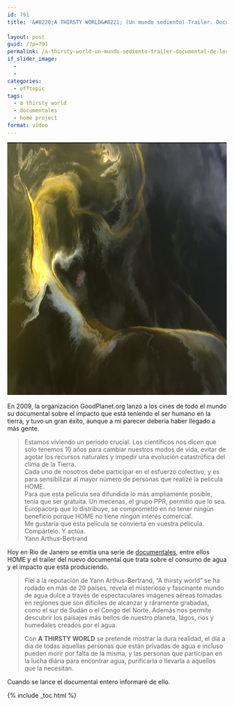 ```yaml
---
id: 791
title: '&#8220;A THIRSTY WORLD&#8221; (Un mundo sediento) Trailer. Documental de los creadores de HOME'

layout: post
guid: /?p=791
permalink: /a-thirsty-world-un-mundo-sediento-trailer-documental-de-los-creadores-de-home/
if_slider_image:
  - 
  - 
categories:
  - offtopic
tags:
  - a thirsty world
  - documentales
  - home project
format: video
---
```

[<img src="/images/2012/06/Screenshot-06182012-120818-AM1-1024x578.png" alt="" title="Screenshot - 06182012 - 12:08:18 AM" width="1024" height="578" class="aligncenter size-large wp-image-792" />][1]

En 2009, la organización GoodPlanet.org lanzó a los cines de todo el mundo su documental sobre el impacto que está teniendo el ser humano en la tierra, y tuvo un gran éxito, aunque a mi parecer debería haber llegado a más gente.

<span class='embed-youtube' style='text-align:center; display: block;'></span>

> Estamos viviendo un periodo crucial. Los científicos nos dicen que solo tenemos 10 años para cambiar nuestros modos de vida, evitar de agotar los recursos naturales y impedir una evolución catastrófica del clima de la Tierra.  
> Cada uno de nosotros debe participar en el esfuerzo colectivo, y es para sensibilizar al mayor número de personas que realizé la película HOME.  
> Para que esta película sea difundida lo más ampliamente posible, tenía que ser gratuita. Un mecenas, el grupo PPR, permitió que lo sea. Europacorp que lo distribuye, se comprometió en no tener ningún beneficio porque HOME no tiene ningún interés comercial.  
> Me gustaría que esta película se convierta en vuestra pelicula. Compártelo. Y actúa.  
> Yann Arthus-Bertrand

Hoy en Rio de Janero se emitía una serie de <a href="http://rio.goodplanet.org/" target="_blank">documentales</a>, entre ellos HOME y el trailer del nuevo documental que trata sobre el consumo de agua y el impacto que está produciendo.

<span class='embed-youtube' style='text-align:center; display: block;'></span>

> Fiel a la reputación de Yann Arthus-Bertrand, &#8220;A thirsty world&#8221; se ha rodado en más de 20 países, revela el misterioso y fascinante mundo de agua dulce a través de espectaculares imágenes aéreas tomadas en regiones que son difíciles de alcanzar y ráramente grabadas, como el sur de Sudán o el Congo del Norte. Además nos permite descubrir los paisajes más bellos de nuestro planeta, lágos, ríos y humedales creados por el agua.
> 
> Con **A THIRSTY WORLD** se pretende mostrar la dura realidad, el día a día de todas aquellas personas que están privadas de agua e incluso pueden morir por falta de la misma, y las personas que participan en la lucha diária para encontrar agua, purificarla o llevarla a aquellos que la necesitan. 

Cuando se lance el documental entero informaré de ello.



 [1]: /images/2012/06/Screenshot-06182012-120818-AM1.png

{% include _toc.html %}
